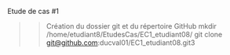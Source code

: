 Etude de cas #1
>> Création du dossier git et du répertoire GitHub
mkdir /home/etudiant8/EtudesCas/EC1_etudiant08/
git clone git@github.com:ducval01/EC1_etudiant08.git3
